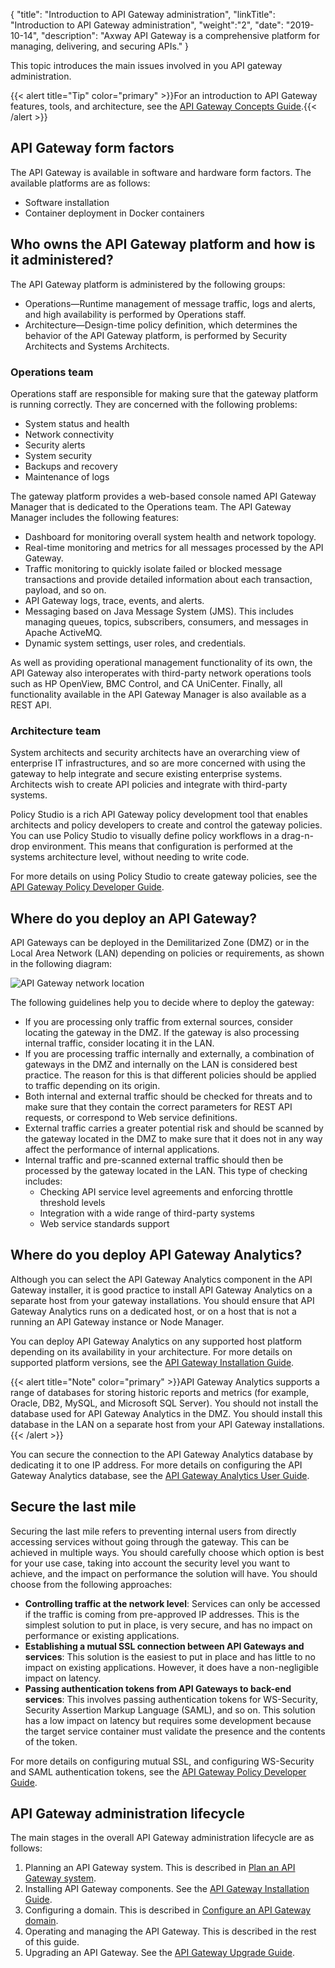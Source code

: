{
"title": "Introduction to API Gateway administration",
"linkTitle": "Introduction to API Gateway administration",
"weight":"2",
"date": "2019-10-14",
"description": "Axway API Gateway is a comprehensive platform for managing, delivering, and securing APIs."
}

This topic introduces the main issues involved in you API gateway administration.

{{< alert title="Tip" color="primary" >}}For an introduction to API Gateway features, tools, and architecture, see the [API Gateway Concepts Guide](/bundle/APIGateway_77_ConceptsGuide_allOS_en_HTML5).{{< /alert >}}

## API Gateway form factors

The API Gateway is available in software and hardware form factors. The available platforms are as follows:

* Software installation
* Container deployment in Docker containers

## Who owns the API Gateway platform and how is it administered?

The API Gateway platform is administered by the following groups:

* Operations—Runtime management of message traffic, logs and alerts, and high availability is performed by Operations staff.
* Architecture—Design-time policy definition, which determines the behavior of the API Gateway platform, is performed by Security Architects and Systems Architects.

### Operations team

Operations staff are responsible for making sure that the gateway platform is running correctly. They are concerned with the following problems:

* System status and health
* Network connectivity
* Security alerts
* System security
* Backups and recovery
* Maintenance of logs

The gateway platform provides a web-based console named API Gateway Manager that is dedicated to the Operations team. The API Gateway Manager includes the following features:

* Dashboard for monitoring overall system health and network topology.
* Real-time monitoring and metrics for all messages processed by the API Gateway.
* Traffic monitoring to quickly isolate failed or blocked message transactions and provide detailed information about each transaction, payload, and so on.
* API Gateway logs, trace, events, and alerts.
* Messaging based on Java Message System (JMS). This includes managing queues, topics, subscribers, consumers, and messages in Apache ActiveMQ.
* Dynamic system settings, user roles, and credentials.

As well as providing operational management functionality of its own, the API Gateway also interoperates with third-party network operations tools such as HP OpenView, BMC Control, and CA UniCenter. Finally, all functionality available in the API Gateway Manager is also available as a REST API.

### Architecture team

System architects and security architects have an overarching view of enterprise IT infrastructures, and so are more concerned with using the gateway to help integrate and secure existing enterprise systems. Architects wish to create API policies and integrate with third-party systems.

Policy Studio is a rich API Gateway policy development tool that enables architects and policy developers to create and control the gateway policies. You can use Policy Studio to visually define policy workflows in a drag-n-drop environment. This means that configuration is performed at the systems architecture level, without needing to write code.

For more details on using Policy Studio to create gateway policies, see the [API Gateway Policy Developer Guide](/bundle/APIGateway_77_PolicyDevGuide_allOS_en_HTML5/).

## Where do you deploy an API Gateway?

API Gateways can be deployed in the Demilitarized Zone (DMZ) or in the Local Area Network (LAN) depending on policies or requirements, as shown in the following diagram:

![API Gateway network location](/Images/APIGateway/admin_gw_location.png)

The following guidelines help you to decide where to deploy the gateway:

* If you are processing only traffic from external sources, consider locating the gateway in the DMZ. If the gateway is also processing internal traffic, consider locating it in the LAN.
* If you are processing traffic internally and externally, a combination of gateways in the DMZ and internally on the LAN is considered best practice. The reason for this is that different policies should be applied to traffic depending on its origin.
* Both internal and external traffic should be checked for threats and to make sure that they contain the correct parameters for REST API requests, or correspond to Web service definitions.
* External traffic carries a greater potential risk and should be scanned by the gateway located in the DMZ to make sure that it does not in any way affect the performance of internal applications.
* Internal traffic and pre-scanned external traffic should then be processed by the gateway located in the LAN. This type of checking includes:
    * Checking API service level agreements and enforcing throttle threshold levels
    * Integration with a wide range of third-party systems
    * Web service standards support

## Where do you deploy API Gateway Analytics?

Although you can select the API Gateway Analytics component in the API Gateway installer, it is good practice to install API Gateway Analytics on a separate host from your gateway installations. You should ensure that API Gateway Analytics runs on a dedicated host, or on a host that is not a running an API Gateway instance or Node Manager.

You can deploy API Gateway Analytics on any supported host platform depending on its availability in your architecture. For more details on supported platform versions, see the
[API Gateway Installation Guide](/bundle/APIGateway_77_InstallationGuide_allOS_en_HTML5/).

{{< alert title="Note" color="primary" >}}API Gateway Analytics supports a range of databases for storing historic reports and metrics (for example, Oracle, DB2, MySQL, and Microsoft SQL Server). You should not install the database used for API Gateway Analytics in the DMZ. You should install this database in the LAN on a separate host from your API Gateway installations.{{< /alert >}}

You can secure the connection to the API Gateway Analytics database by dedicating it to one IP address. For more details on configuring the API Gateway Analytics database, see the
[API Gateway Analytics User Guide](/bundle/APIGateway_77_AnalyticsUserGuide_allOS_en_HTML5/).

## Secure the last mile

Securing the last mile refers to preventing internal users from directly accessing services without going through the gateway. This can be achieved in multiple ways. You should carefully choose which option is best for your use case, taking into account the security level you want to achieve, and the impact on performance the solution will have. You should choose from the following approaches:

* **Controlling traffic at the network level**: Services can only be accessed if the traffic is coming from pre-approved IP addresses. This is the simplest solution to put in place, is very secure, and has no impact on performance or existing applications.
* **Establishing a mutual SSL connection between API Gateways and services**: This solution is the easiest to put in place and has little to no impact on existing applications. However, it does have a non-negligible impact on latency.
* **Passing authentication tokens from API Gateways to back-end services**: This involves passing authentication tokens for WS-Security, Security Assertion Markup Language (SAML), and so on. This solution has a low impact on latency but requires some development because the target service container must validate the presence and the contents of the token.

For more details on configuring mutual SSL, and configuring WS-Security and SAML authentication tokens, see the [API Gateway Policy Developer Guide](/bundle/APIGateway_77_PolicyDevGuide_allOS_en_HTML5/).

## API Gateway administration lifecycle

The main stages in the overall API Gateway administration lifecycle are as follows:

1. Planning an API Gateway system. This is described in [Plan an API Gateway system](admin_planning.htm).
2. Installing API Gateway components. See the [API Gateway Installation Guide](/bundle/APIGateway_77_InstallationGuide_allOS_en_HTML5/).
3. Configuring a domain. This is described in [Configure an API Gateway domain](makegateway.htm).
4. Operating and managing the API Gateway. This is described in the rest of this guide.
5. Upgrading an API Gateway. See the [API Gateway Upgrade Guide](/bundle/APIGateway_77_UpgradeGuide_allOS_en_HTML5).
